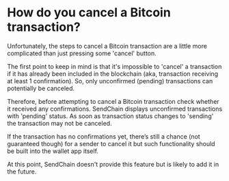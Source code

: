 # How do you cancel a Bitcoin transaction?

Unfortunately, the steps to cancel a Bitcoin transaction are a little more complicated than just pressing some 'cancel' button.

The first point to keep in mind is that it's impossible to 'cancel' a transaction if it has already been included in the blockchain (aka, transaction receiving at least 1 confirmation). So, only unconfirmed (pending) transactions can potentially be canceled.

Therefore, before attempting to cancel a Bitcoin transaction check whether it received any confirmations. SendChain displays unconfirmed transactions with 'pending' status. As soon as transaction status changes to 'sending' the transaction may not be canceled.

If the transaction has no confirmations yet, there’s still a chance (not guaranteed though) for a sender to cancel it but such functionality should be built into the wallet app itself.

At this point, SendChain doesn't provide this feature but is likely to add it in the future.


